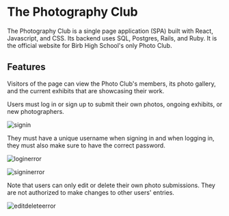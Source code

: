 # The Photography Club
The Photography Club is a single page application (SPA) built with React, Javascript, and CSS. Its backend uses SQL, Postgres, Rails, and Ruby. It is the official website for Birb High School's only Photo Club.

## Features
Visitors of the page can view the Photo Club's members, its photo gallery, and the current exhibits that are showcasing their work.



Users must log in or sign up to submit their own photos, ongoing exhibits, or new photographers. 

![signin](https://i.imgur.com/ZJSwkVS.gif)

They must have a unique username when signing in and when logging in, they must also make sure to have the correct password.

![loginerror](https://i.imgur.com/LmRbXH7.gif)

![signinerror](https://i.imgur.com/nGFEjEM.gif)

Note that users can only edit or delete their own photo submissions. They are not authorized to make changes to other users' entries.

![editdeleteerror](https://i.imgur.com/MPLN6TS.gif)
